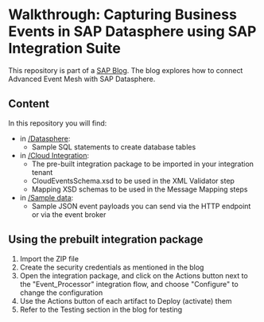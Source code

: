 # Walkthrough: Capturing Business Events in SAP Datasphere using SAP Integration Suite

This repository is part of a [SAP Blog](https://blogs.sap.com/2023/05/15/walkthrough-capturing-business-events-in-sap-datasphere-using-sap-integration-suite/). The blog explores how to connect Advanced Event Mesh with SAP Datasphere.

## Content
In this repository you will find:
- in [/Datasphere](./blob/main/Datasphere/):
    - Sample SQL statements to create database tables
- in [/Cloud Integration](./blob/main/Cloud%20Integration/):
    - The pre-built integration package to be imported in your integration tenant
    - CloudEventsSchema.xsd to be used in the XML Validator step
    - Mapping XSD schemas to be used in the Message Mapping steps
- in [/Sample data](./blob/main/Sample%20data/):
    - Sample JSON event payloads you can send via the HTTP endpoint or via the event broker

## Using the prebuilt integration package
1. Import the ZIP file
2. Create the security credentials as mentioned in the blog
3. Open the integration package, and click on the Actions button next to the "Event_Processor" integration flow, and choose "Configure" to change the configuration
4. Use the Actions button of each artifact to Deploy (activate) them
5. Refer to the Testing section in the blog for testing
